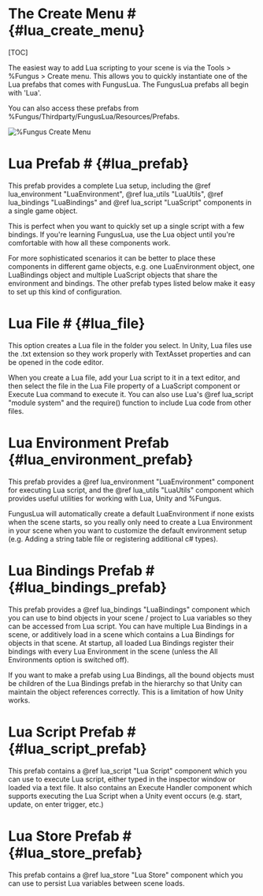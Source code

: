 # The Create Menu # {#lua_create_menu}
[TOC]

The easiest way to add Lua scripting to your scene is via the Tools > %Fungus > Create menu. This allows you to quickly instantiate one of the Lua prefabs that comes with FungusLua. The FungusLua prefabs all begin with 'Lua'.

You can also access these prefabs from %Fungus/Thirdparty/FungusLua/Resources/Prefabs.

![%Fungus Create Menu](fungus_lua/create_menu.png)

# Lua Prefab # {#lua_prefab}

This prefab provides a complete Lua setup, including the @ref lua_environment "LuaEnvironment", @ref lua_utils "LuaUtils", @ref lua_bindings "LuaBindings" and @ref lua_script "LuaScript" components in a single game object.

This is perfect when you want to quickly set up a single script with a few bindings. If you're learning FungusLua, use the Lua object until you're comfortable with how all these components work.

For more sophisticated scenarios it can be better to place these components in different game objects, e.g. one LuaEnvironment object, one LuaBindings object and multiple LuaScript objects that share the environment and bindings. The other prefab types listed below make it easy to set up this kind of configuration.

# Lua File # {#lua_file}

This option creates a Lua file in the folder you select. In Unity, Lua files use the .txt extension so they work properly with TextAsset properties and can be opened in the code editor. 

When you create a Lua file, add your Lua script to it in a text editor, and then select the file in the Lua File property of a LuaScript component or Execute Lua command to execute it. You can also use Lua's @ref lua_script "module system" and the require() function to include Lua code from other files. 

# Lua Environment Prefab {#lua_environment_prefab}

This prefab provides a @ref lua_environment "LuaEnvironment" component for executing Lua script, and the @ref lua_utils "LuaUtils" component which provides useful utilities for working with Lua, Unity and %Fungus.

FungusLua will automatically create a default LuaEnvironment if none exists when the scene starts, so you really only need to create a Lua Environment in your scene when you want to customize the default environment setup (e.g. Adding a string table file or registering additional c# types).

# Lua Bindings Prefab # {#lua_bindings_prefab}

This prefab provides a @ref lua_bindings "LuaBindings" component which you can use to bind objects in your scene / project to Lua variables so they can be accessed from Lua script. You can have multiple Lua Bindings in a scene, or additively load in a scene which contains a Lua Bindings for objects in that scene. At startup, all loaded Lua Bindings register their bindings with every Lua Environment in the scene (unless the All Environments option is switched off).

If you want to make a prefab using Lua Bindings, all the bound objects must be children of the Lua Bindings prefab in the hierarchy so that Unity can maintain the object references correctly. This is a limitation of how Unity works.

# Lua Script Prefab # {#lua_script_prefab}

This prefab contains a @ref lua_script "Lua Script" component which you can use to execute Lua script, either typed in the inspector window or loaded via a text file. It also contains an Execute Handler component which supports executing the Lua Script when a Unity event occurs (e.g. start, update, on enter trigger, etc.)

# Lua Store Prefab # {#lua_store_prefab}

This prefab contains a @ref lua_store "Lua Store" component which you can use to persist Lua variables between scene loads.
